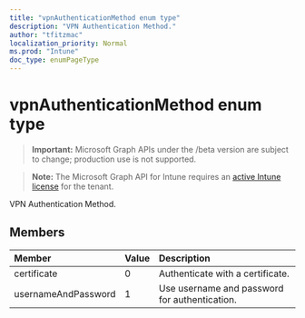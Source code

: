 ```yaml
---
title: "vpnAuthenticationMethod enum type"
description: "VPN Authentication Method."
author: "tfitzmac"
localization_priority: Normal
ms.prod: "Intune"
doc_type: enumPageType
---
```


# vpnAuthenticationMethod enum type

> **Important:** Microsoft Graph APIs under the /beta version are subject to change; production use is not supported.

> **Note:** The Microsoft Graph API for Intune requires an [active Intune license](https://go.microsoft.com/fwlink/?linkid=839381) for the tenant.

VPN Authentication Method.

## Members
|Member|Value|Description|
|:---|:---|:---|
|certificate|0|Authenticate with a certificate.|
|usernameAndPassword|1|Use username and password for authentication.|




